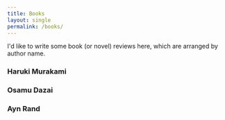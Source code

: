 ```yaml
---
title: Books
layout: single
permalink: /books/
---
```


I'd like to write some book (or novel) reviews here, which are arranged by author name.

### Haruki Murakami

### Osamu Dazai

### Ayn Rand 